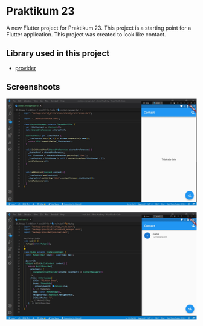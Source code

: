 # Praktikum 23

A new Flutter project for Praktikum 23. This project is a starting point for a Flutter application. This project was created to look like contact.

## Library used in this project

- [provider](https://pub.dev/packages/provider)

## Screenshoots

![Screenshoots 1](/23_Storage/screenshoots/tugas1.1.jpg)

![Screenshoots 1](/23_Storage/screenshoots/tugas1.2.jpg)